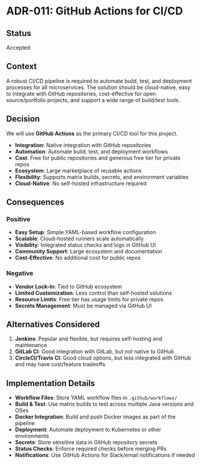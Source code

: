 # ADR-011: GitHub Actions for CI/CD

## Status
Accepted

## Context
A robust CI/CD pipeline is required to automate build, test, and deployment processes for all microservices. The solution should be cloud-native, easy to integrate with GitHub repositories, cost-effective for open source/portfolio projects, and support a wide range of build/test tools.

## Decision
We will use **GitHub Actions** as the primary CI/CD tool for this project.

- **Integration**: Native integration with GitHub repositories
- **Automation**: Automate build, test, and deployment workflows
- **Cost**: Free for public repositories and generous free tier for private repos
- **Ecosystem**: Large marketplace of reusable actions
- **Flexibility**: Supports matrix builds, secrets, and environment variables
- **Cloud-Native**: No self-hosted infrastructure required

## Consequences

### Positive
- **Easy Setup**: Simple YAML-based workflow configuration
- **Scalable**: Cloud-hosted runners scale automatically
- **Visibility**: Integrated status checks and logs in GitHub UI
- **Community Support**: Large ecosystem and documentation
- **Cost-Effective**: No additional cost for public repos

### Negative
- **Vendor Lock-In**: Tied to GitHub ecosystem
- **Limited Customization**: Less control than self-hosted solutions
- **Resource Limits**: Free tier has usage limits for private repos
- **Secrets Management**: Must be managed via GitHub UI

## Alternatives Considered

1. **Jenkins**: Popular and flexible, but requires self-hosting and maintenance
2. **GitLab CI**: Good integration with GitLab, but not native to GitHub
3. **CircleCI/Travis CI**: Good cloud options, but less integrated with GitHub and may have cost/feature tradeoffs

## Implementation Details

- **Workflow Files**: Store YAML workflow files in `.github/workflows/`
- **Build & Test**: Use matrix builds to test across multiple Java versions and OSes
- **Docker Integration**: Build and push Docker images as part of the pipeline
- **Deployment**: Automate deployment to Kubernetes or other environments
- **Secrets**: Store sensitive data in GitHub repository secrets
- **Status Checks**: Enforce required checks before merging PRs
- **Notifications**: Use GitHub Actions for Slack/email notifications if needed
